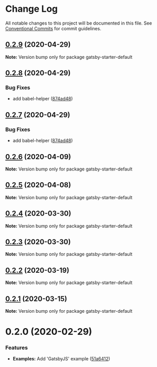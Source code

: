 # Change Log

All notable changes to this project will be documented in this file.
See [Conventional Commits](https://conventionalcommits.org) for commit guidelines.

## [0.2.9](https://github.com/gatsbyjs/gatsby-starter-default/compare/gatsby-starter-default@0.2.8...gatsby-starter-default@0.2.9) (2020-04-29)

**Note:** Version bump only for package gatsby-starter-default





## [0.2.8](https://github.com/gatsbyjs/gatsby-starter-default/compare/gatsby-starter-default@0.2.6...gatsby-starter-default@0.2.8) (2020-04-29)


### Bug Fixes

* add babel-helper ([874ad48](https://github.com/gatsbyjs/gatsby-starter-default/commit/874ad48518169cc8b0a21a155e133c2fa96220ed))





## [0.2.7](https://github.com/gatsbyjs/gatsby-starter-default/compare/gatsby-starter-default@0.2.6...gatsby-starter-default@0.2.7) (2020-04-29)


### Bug Fixes

* add babel-helper ([874ad48](https://github.com/gatsbyjs/gatsby-starter-default/commit/874ad48518169cc8b0a21a155e133c2fa96220ed))





## [0.2.6](https://github.com/gatsbyjs/gatsby-starter-default/compare/gatsby-starter-default@0.2.5...gatsby-starter-default@0.2.6) (2020-04-09)

**Note:** Version bump only for package gatsby-starter-default





## [0.2.5](https://github.com/gatsbyjs/gatsby-starter-default/compare/gatsby-starter-default@0.2.4...gatsby-starter-default@0.2.5) (2020-04-08)

**Note:** Version bump only for package gatsby-starter-default





## [0.2.4](https://github.com/gatsbyjs/gatsby-starter-default/compare/gatsby-starter-default@0.2.3...gatsby-starter-default@0.2.4) (2020-03-30)

**Note:** Version bump only for package gatsby-starter-default





## [0.2.3](https://github.com/gatsbyjs/gatsby-starter-default/compare/gatsby-starter-default@0.2.2...gatsby-starter-default@0.2.3) (2020-03-30)

**Note:** Version bump only for package gatsby-starter-default





## [0.2.2](https://github.com/gatsbyjs/gatsby-starter-default/compare/gatsby-starter-default@0.2.1...gatsby-starter-default@0.2.2) (2020-03-19)

**Note:** Version bump only for package gatsby-starter-default





## [0.2.1](https://github.com/gatsbyjs/gatsby-starter-default/compare/gatsby-starter-default@0.2.0...gatsby-starter-default@0.2.1) (2020-03-15)

**Note:** Version bump only for package gatsby-starter-default





# 0.2.0 (2020-02-29)


### Features

* **Examples:** Add 'GatsbyJS' example ([51a6412](https://github.com/gatsbyjs/gatsby-starter-default/commit/51a6412a8b374d336e992acba0a9071efe41320f))
